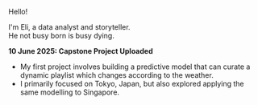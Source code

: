 Hello!

I'm Eli, a data analyst and storyteller.  
He not busy born is busy dying.

**10 June 2025: Capstone Project Uploaded**
- My first project involves building a predictive model that can curate a dynamic playlist which changes according to the weather.
- I primarily focused on Tokyo, Japan, but also explored applying the same modelling to Singapore.
